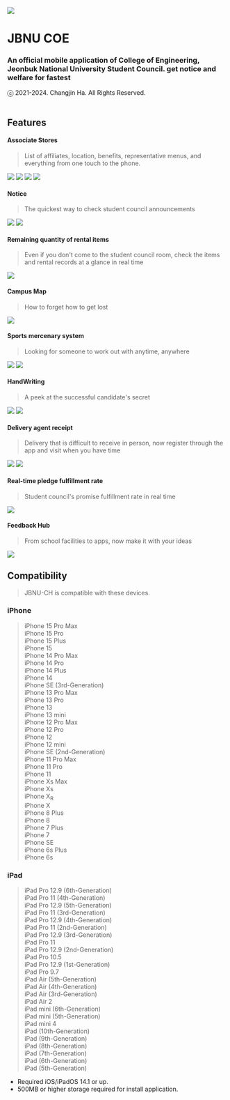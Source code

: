 ![ ](ReadMe/render_final.png)</br>
# JBNU COE</br>
### An official mobile application of College of Engineering, Jeonbuk National University Student Council. get notice and welfare for fastest<br>
ⓒ 2021-2024. Changjin Ha. All Rights Reserved.<br><br>

## Features</br>
#### Associate Stores</br>
> List of affiliates, location, benefits, representative menus, and everything from one touch to the phone.</br>

![](ReadMe/associates.jpeg)
![](ReadMe/associates_list.jpeg)
![](ReadMe/associates_map.jpeg)
![](ReadMe/associates_details.jpeg)<br>

#### Notice</br>
> The quickest way to check student council announcements<br>

![](ReadMe/noticeList.jpeg)
![](ReadMe/notice_details.jpeg)<br>

#### Remaining quantity of rental items</br>
> Even if you don't come to the student council room, check the items and rental records at a glance in real time<br>

![](ReadMe/products.jpeg)<br>

#### Campus Map</br>
> How to forget how to get lost</br>

![](ReadMe/campusMap.jpeg)<br>

#### Sports mercenary system<br>
> Looking for someone to work out with anytime, anywhere</br>

![](ReadMe/sports.jpeg)
![](ReadMe/sports_apply.jpeg)<br>

#### HandWriting</br>
> A peek at the successful candidate's secret</br>

![](ReadMe/handWriting.jpeg)
![](ReadMe/handWriting_details.jpeg)<br>

#### Delivery agent receipt</br>
> Delivery that is difficult to receive in person, now register through the app and visit when you have time</br>

![](ReadMe/doorToDoor.jpeg)
![](ReadMe/doorToDoor_apply.jpeg)<br>

#### Real-time pledge fulfillment rate</br>
> Student council's promise fulfillment rate in real time<br>

![](Readme/pledges.jpeg)<br>

#### Feedback Hub</br>
> From school facilities to apps, now make it with your ideas<br>

![](ReadMe/feedbackHub.jpeg)<br>

## Compatibility</br>
> JBNU-CH is compatible with these devices. </br>
### iPhone</br>

> iPhone 15 Pro Max </br>
 iPhone 15 Pro </br>
 iPhone 15 Plus </br>
 iPhone 15 </br>
 iPhone 14 Pro Max </br>
 iPhone 14 Pro </br>
 iPhone 14 Plus </br>
 iPhone 14 </br>
 iPhone SE (3rd-Generation) </br>
 iPhone 13 Pro Max </br>
 iPhone 13 Pro </br>
 iPhone 13 </br>
 iPhone 13 mini </br>
 iPhone 12 Pro Max </br>
 iPhone 12 Pro </br>
 iPhone 12 </br>
 iPhone 12 mini </br>
 iPhone SE (2nd-Generation) </br>
 iPhone 11 Pro Max </br>
 iPhone 11 Pro </br>
 iPhone 11 </br>
 iPhone Xs Max </br>
 iPhone Xs </br>
 iPhone X<sub>R</sub> </br>
 iPhone X </br>
 iPhone 8 Plus </br>
 iPhone 8 </br>
 iPhone 7 Plus </br>
 iPhone 7 </br>
 iPhone SE </br>
 iPhone 6s Plus </br>
 iPhone 6s </br>

### iPad</br>

> iPad Pro 12.9 (6th-Generation) </br>
 iPad Pro 11 (4th-Generation) </br>
 iPad Pro 12.9 (5th-Generation) </br>
 iPad Pro 11 (3rd-Generation) </br>
 iPad Pro 12.9 (4th-Generation) </br>
 iPad Pro 11 (2nd-Generation) </br>
 iPad Pro 12.9 (3rd-Generation) </br>
 iPad Pro 11 </br>
 iPad Pro 12.9 (2nd-Generation) </br>
 iPad Pro 10.5 </br>
 iPad Pro 12.9 (1st-Generation) </br>
 iPad Pro 9.7 </br>
 iPad Air (5th-Generation) </br>
 iPad Air (4th-Generation) </br>
 iPad Air (3rd-Generation) </br>
 iPad Air 2 </br>
 iPad mini (6th-Generation) </br>
 iPad mini (5th-Generation) </br>
 iPad mini 4 </br>
 iPad (10th-Generation) </br>
 iPad (9th-Generation) </br>
 iPad (8th-Generation) </br>
 iPad (7th-Generation) </br>
 iPad (6th-Generation) </br>
 iPad (5th-Generation) </br>

 * Required iOS/iPadOS 14.1 or up. </br>
 * 500MB or higher storage required for install application.


